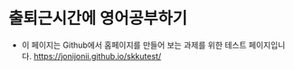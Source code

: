 # 출퇴근시간에 영어공부하기

- 이 페이지는 Github에서 홈페이지를 만들어 보는 과제를 위한 테스트 페이지입니다.
https://jonijonii.github.io/skkutest/
